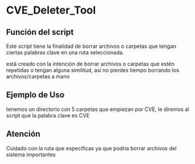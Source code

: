 # CVE_Deleter_Tool

## Función del script

Este script tiene la finalidad de borrar archivos o carpetas que tengan ciertas palabras clave en una ruta seleccionada.

está creado con la intención de borrar archivos o carpetas que estén repetidas o tengan alguna similitud, así no pierdes tiempo borrando los archivos/carpetas a mano

## Ejemplo de Uso 

tenemos un directorio con 5 carpetas que empiezan por CVE, le diremos al script que la palabra clave es CVE

## Atención 

Cuidado con la ruta que específicas ya que podría borrar archivos del sistema importantes 